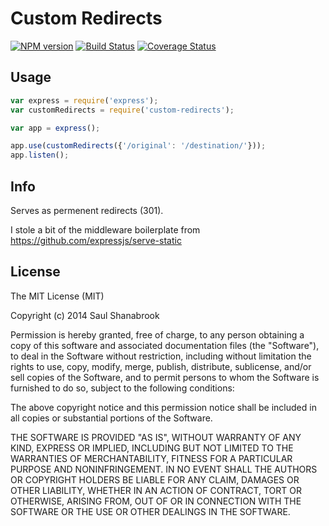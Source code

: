 # Custom Redirects

[![NPM version](https://badge.fury.io/js/custom-redirects.svg)](http://badge.fury.io/js/custom-redirects)
[![Build Status](https://travis-ci.org/saulshanabrook/custom-redirects.svg?branch=master)](https://travis-ci.org/saulshanabrook/custom-redirects)
[![Coverage Status](https://img.shields.io/coveralls/saulshanabrook/custom-redirects.svg?branch=master)](https://coveralls.io/r/saulshanabrook/custom-redirects)

## Usage

 ```js
var express = require('express');
var customRedirects = require('custom-redirects');

var app = express();

app.use(customRedirects({'/original': '/destination/'}));
app.listen();
```

## Info
Serves as permenent redirects (301).

I stole a bit of the middleware boilerplate from https://github.com/expressjs/serve-static

## License

The MIT License (MIT)

Copyright (c) 2014 Saul Shanabrook

Permission is hereby granted, free of charge, to any person obtaining a copy
of this software and associated documentation files (the "Software"), to deal
in the Software without restriction, including without limitation the rights
to use, copy, modify, merge, publish, distribute, sublicense, and/or sell
copies of the Software, and to permit persons to whom the Software is
furnished to do so, subject to the following conditions:

The above copyright notice and this permission notice shall be included in
all copies or substantial portions of the Software.

THE SOFTWARE IS PROVIDED "AS IS", WITHOUT WARRANTY OF ANY KIND, EXPRESS OR
IMPLIED, INCLUDING BUT NOT LIMITED TO THE WARRANTIES OF MERCHANTABILITY,
FITNESS FOR A PARTICULAR PURPOSE AND NONINFRINGEMENT. IN NO EVENT SHALL THE
AUTHORS OR COPYRIGHT HOLDERS BE LIABLE FOR ANY CLAIM, DAMAGES OR OTHER
LIABILITY, WHETHER IN AN ACTION OF CONTRACT, TORT OR OTHERWISE, ARISING FROM,
OUT OF OR IN CONNECTION WITH THE SOFTWARE OR THE USE OR OTHER DEALINGS IN
THE SOFTWARE.
